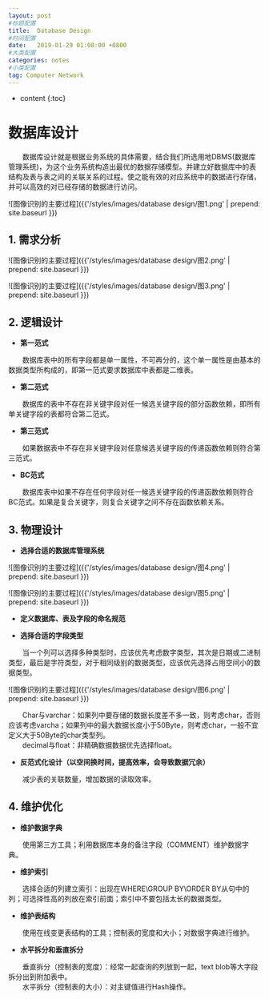```yaml
---
layout: post
#标题配置
title:  Database Design
#时间配置
date:   2019-01-29 01:08:00 +0800
#大类配置
categories: notes
#小类配置
tag: Computer Network
---
```


* content
{:toc}

# 数据库设计

&emsp;&emsp;数据库设计就是根据业务系统的具体需要，结合我们所选用地DBMS(数据库管理系统)，为这个业务系统构造出最优的数据存储模型。并建立好数据库中的表结构及表与表之间的关联关系的过程。使之能有效的对应系统中的数据进行存储，并可以高效的对已经存储的数据进行访问。

![图像识别的主要过程]({{'/styles/images/database design/图1.png' | prepend: site.baseurl }})  

## 1. 需求分析

![图像识别的主要过程]({{'/styles/images/database design/图2.png' | prepend: site.baseurl }})

![图像识别的主要过程]({{'/styles/images/database design/图3.png' | prepend: site.baseurl }})

## 2. 逻辑设计

- **第一范式**

&emsp;&emsp;数据库表中的所有字段都是单一属性，不可再分的，这个单一属性是由基本的数据类型所构成的，即第一范式要求数据库中表都是二维表。  

- **第二范式**

&emsp;&emsp;数据库的表中不存在非关键字段对任一候选关键字段的部分函数依赖，即所有单关键字段的表都符合第二范式。

- **第三范式**

&emsp;&emsp;如果数据表中不存在非关键字段对任意候选关键字段的传递函数依赖则符合第三范式。

- **BC范式**

&emsp;&emsp;数据库表中如果不存在任何字段对任一候选关键字段的传递函数依赖则符合BC范式。如果是复合关键字，则复合关键字之间不存在函数依赖关系。


## 3. 物理设计

- **选择合适的数据库管理系统**

![图像识别的主要过程]({{'/styles/images/database design/图4.png' | prepend: site.baseurl }})

![图像识别的主要过程]({{'/styles/images/database design/图5.png' | prepend: site.baseurl }})

- **定义数据库、表及字段的命名规范**

- **选择合适的字段类型**

&emsp;&emsp;当一个列可以选择多种类型时，应该优先考虑数字类型，其次是日期或二进制类型，最后是字符类型，对于相同级别的数据类型，应该优先选择占用空间小的数据类型。

![图像识别的主要过程]({{'/styles/images/database design/图6.png' | prepend: site.baseurl }})

&emsp;&emsp;Char与varchar：如果列中要存储的数据长度差不多一致，则考虑char，否则应该考虑varcha；如果列中的最大数据长度小于50Byte，则考虑char，一般不宜定义大于50Byte的char类型列。  
&emsp;&emsp;decimal与float：非精确数据数据优先选择float。

- **反范式化设计（以空间换时间，提高效率，会导致数据冗余）**

&emsp;&emsp;减少表的关联数量，增加数据的读取效率。


## 4. 维护优化

- **维护数据字典**

&emsp;&emsp;使用第三方工具；利用数据库本身的备注字段（COMMENT）维护数据字典。

- **维护索引**

&emsp;&emsp;选择合适的列建立索引：出现在WHERE\GROUP BY\ORDER BY从句中的列；可选择性高的列放在索引前面；索引中不要包括太长的数据类型。

- **维护表结构**

&emsp;&emsp;使用在线变更表结构的工具；控制表的宽度和大小；对数据字典进行维护。

- **水平拆分和垂直拆分**

&emsp;&emsp;垂直拆分（控制表的宽度）：经常一起查询的列放到一起，text blob等大字段拆分出到附加表中。  
&emsp;&emsp;水平拆分（控制表的大小）：对主键值进行Hash操作。